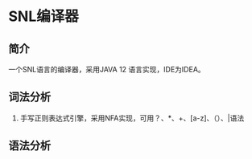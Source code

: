 # SNL编译器
## 简介
一个SNL语言的编译器，采用JAVA 12 语言实现，IDE为IDEA。
## 词法分析
1. 手写正则表达式引擎，采用NFA实现，可用？、*、+、[a-z]、（）、|语法
## 语法分析